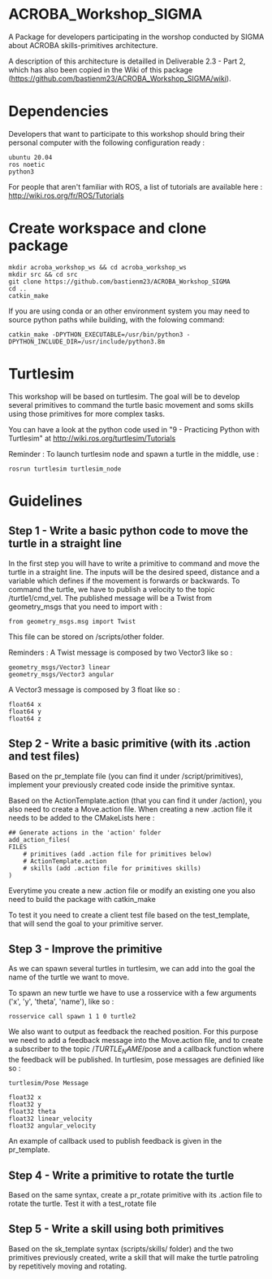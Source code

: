 # ACROBA_Workshop_SIGMA
A Package for developers participating in the worshop conducted by SIGMA about ACROBA skills-primitives architecture.

A description of this architecture is detailled in Deliverable 2.3 - Part 2, which has also been copied in the Wiki of this package (https://github.com/bastienm23/ACROBA_Workshop_SIGMA/wiki).

# Dependencies
Developers that want to participate to this workshop should bring their personal computer with the following configuration ready :

    ubuntu 20.04
    ros noetic
    python3

For people that aren't familiar with ROS, a list of tutorials are available here :
http://wiki.ros.org/fr/ROS/Tutorials

# Create workspace and clone package

    mkdir acroba_workshop_ws && cd acroba_workshop_ws
    mkdir src && cd src
    git clone https://github.com/bastienm23/ACROBA_Workshop_SIGMA
    cd ..
    catkin_make

If you are using conda or an other environment system you may need to source python paths while building, with the folowing command: 

    catkin_make -DPYTHON_EXECUTABLE=/usr/bin/python3 -DPYTHON_INCLUDE_DIR=/usr/include/python3.8m

# Turtlesim
This workshop will be based on turtlesim. 
The goal will be to develop several primitives to command the turtle basic movement and soms skills using those primitives for more complex tasks.

You can have a look at the python code used in "9 - Practicing Python with Turtlesim" at
http://wiki.ros.org/turtlesim/Tutorials

Reminder :
To launch turtlesim node and spawn a turtle in the middle, use :

    rosrun turtlesim turtlesim_node

# Guidelines

## Step 1 - Write a basic python code to move the turtle in a straight line

In the first step you will have to write a primitive to command and move the turtle in a straight line.
The inputs will be the desired speed, distance and a variable which defines if the movement is forwards or backwards. 
To command the turtle, we have to publish a velocity to the topic /turtle1/cmd_vel. 
The published message will be a Twist from geometry_msgs that you need to import with :

    from geometry_msgs.msg import Twist

This file can be stored on /scripts/other folder.

Reminders : 
A Twist message is composed by two Vector3 like so :

    geometry_msgs/Vector3 linear
    geometry_msgs/Vector3 angular

A Vector3 message is composed by 3 float like so :

    float64 x
    float64 y
    float64 z


## Step 2 - Write a basic primitive (with its .action and test files)

Based on the pr_template file (you can find it under /script/primitives), implement your previously created code inside the primitive syntax.

Based on the ActionTemplate.action (that you can find it under /action), you also need to create a Move.action file.
When creating a new .action file it needs to be added to the CMakeLists here :

    ## Generate actions in the 'action' folder
    add_action_files(
    FILES
        # primitives (add .action file for primitives below)
        # ActionTemplate.action
        # skills (add .action file for primitives skills)
    )

Everytime you create a new .action file or modify an existing one you also need to build the package with catkin_make


To test it you need to create a client test file based on the test_template, that will send the goal to your primitive server.


## Step 3 - Improve the primitive

As we can spawn several turtles in turtlesim, we can add into the goal the name of the turtle we want to move.

To spawn an new turtle we have to use a rosservice with a few arguments ('x', 'y', 'theta', 'name'), like so :

    rosservice call spawn 1 1 0 turtle2

We also want to output as feedback the reached position. For this purpose we need to add a feedback message into the Move.action file, and to create a subscriber to the topic /$TURTLE_NAME$/pose and a callback function where the feedback will be published.
In turtlesim, pose messages are definied like so :

    turtlesim/Pose Message 

    float32 x
    float32 y
    float32 theta
    float32 linear_velocity
    float32 angular_velocity

An example of callback used to publish feedback is given in the pr_template.


## Step 4 - Write a primitive to rotate the turtle

Based on the same syntax, create a pr_rotate primitive with its .action file to rotate the turtle. Test it with a test_rotate file

## Step 5 - Write a skill using both primitives

Based on the sk_template syntax (scripts/skills/ folder) and the two primitives previously created, write a skill that will make the turtle patroling by repetitively moving and rotating.
